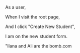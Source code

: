 As a user,

When I visit the root page,

And I click "Create New Student",

I am on the new student form.

"Ilana and Ali are the bomb.com
